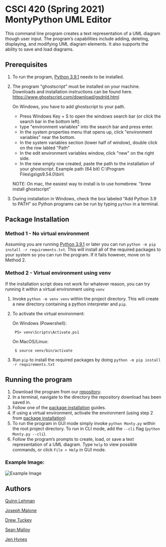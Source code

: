 # CSCI 420 (Spring 2021) MontyPython UML Editor

This command line program creates a text representation of a UML diagram though user input. The program’s capabilities include adding, deleting, displaying, and modifying UML diagram elements. It also supports the ability to save and load diagrams.

## Prerequisites
1. To run the program, [Python 3.9.1](https://www.python.org/downloads/) needs to be installed.
1. The program "ghostscript" must be installed on your machine. Downloads and installation instructions can be found here.
   https://www.ghostscript.com/download/gsdnld.html

   On Windows, you have to add ghostscript to your path. 
      * Press Windows Key + S to open the windows search bar (or click the search bar in the bottom left).
      * type "environment variables" into the search bar and press enter.
      * In the system properties menu that opens up, click "environment variables" near the bottom.
      * In the system variables section (lower half of window), double click on the row labled "Path"
      * In the edit environment variables window, click "new" on the right side.
      * In the new empty row created, paste the path to the installation of your ghostscript.
            Example path (64 bit) C:\Program Files\gs\gs9.54.0\bin\
   
      NOTE: On mac, the easiest way to install is to use homebrew.
      "brew install ghostscript"

1. During installation in Windows, check the box labeled "Add Python 3.9 to PATH" so Python programs can be run by typing `python` in a terminal.

## Package Installation
### Method 1 - No virtual environment
Assuming you are running [Python 3.9.1](https://www.python.org/downloads/) or later you can run `python -m pip install -r requirements.txt`. This will install all of the required packages to your system so you can run the program. If it fails however, move on to Method 2.

### Method 2 - Virtual environment using venv
If the installation script does not work for whatever reason, you can try running it within a virtual environment using `venv`
1. Invoke `python -m venv venv` within the project directory. This will create a new directory containing a python interpreter and `pip`.
1. To activate the virtual environment:

	On Windows (Powershell):
    
    	PS> venv\Scripts\Activate.ps1
    
    On MacOS/Linux:
    
    	$ source venv/bin/activate

1. Run `pip` to install the required packages by doing `python -m pip install -r requirements.txt`

## Running the program
1. Download the program from our [repository](https://github.com/mucsci-students/2021sp-420-MontyPython).
1. In a terminal, navigate to the directory the repository download has been saved in.
1. Follow one of the [package installation](#Package-Installation) guides.
1. If using a virtual environment, activate the environment (using step 2 from [package installation](#Package-Installation))
1. To run the program in GUI mode simply invoke `python Monty.py` within the root project directory. To run in CLI mode, add the `--cli` flag (`python Monty.py --cli`).
1. Follow the program’s prompts to create, load, or save a text representation of a UML diagram. Type `help` to view possible commands, or click `File > Help` in GUI mode.

### Example Image:  
![Example Image](https://i.imgur.com/3SAMIFe.png)

## Authors
[Quinn Lehman](https://github.com/qlehman)

[Joseph Malone](https://github.com/jmalone35)

[Drew Tuckey](https://github.com/aptuckey)

[Sean Malloy](https://github.com/sfmalloy)

[Jen Hynes](https://github.com/Jen04)
